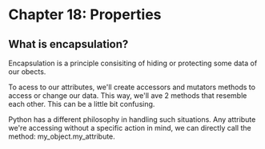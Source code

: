 # Chapter 18: Properties

## What is encapsulation?

Encapsulation is a principle consisiting of hiding or protecting some data of our obects.

To acess to our attributes, we'll create accessors and mutators methods to access or change our data.
This way, we'll ave 2 methods that resemble each other.
This can be a little bit confusing.

Python has a different philosophy in handling such situations.
Any attribute we're accessing without a specific action in mind, we can directly call the method: my_object.my_attribute.
